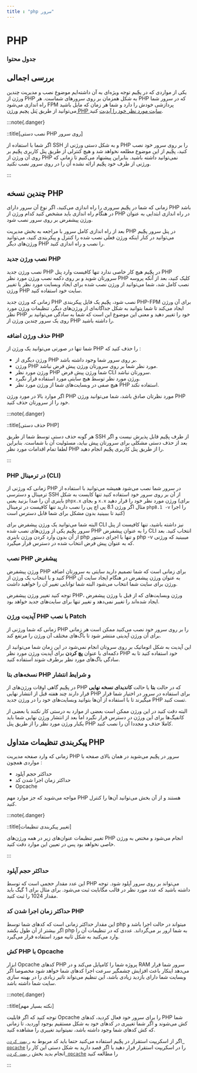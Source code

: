```yaml
---
title : "php سرور"
---
```


# PHP

### جدول محتوا

## بررسی اجمالی 

یکی از مواردی که در پچّیم توجه ویژه‌ای به آن داشته‌ایم موضوع نصب و مدیریت چندین ورژن از PHP به شکل همزمان بر روی سرورهای شماست. هر PHP که در سرور شما راه اندازی می‌شود FPM پردازشی خودش را دارد و شما هر زمان که مایل باشید می‌توانید از طریق پَنل پچیم [ورژن PHP سایت مورد نظر خود را آپدیت](http://sites/the-basics#ورژن-php) کنید.

:::note{.danger}

::title[نصب دستی PHP روی سرور]

اگر شما با استفاده از SSH و به شکل دستی ورژنی از PHP را بر روی سرور خود نصب کنید، پچّیم از این موضوع مطلعه نخواهد شد و هیچ کنترلی از طریق پنل کاربری پچّیم بر روی آن ورژن از PHP نمی‌توانید داشته باشید. بنابراین پیشنهاد می‌کنیم تا زمانی که ورژنی از طرف خود پچّیم ارائه نشده آن را در روی سرور نصب نکنید.

:::

## چندین نسخه PHP

زمانی که شما در پچّیم سروری را راه اندازی می‌کنید، اگر نوع آن سرور دارای PHP باشد در هنگام راه اندازی باید مشخص کنید کدام ورژن از PHP در راه اندازی ابتدایی به عنوان ورژن پیشفرض بر روی سرور نصب شود.

بعد از راه اندازی کامل سرور با مراجعه به بخش مدیریت PHP در پنل سرور پچّیم می‌توانید در کنار اینکه ورژن فعلی نصب شده را کنترل و پیکربندی کنید، می‌توانید ورژن‌های دیگر PHP را نصب و راه اندازی کنید.

### نصب ورژن جدید PHP

نصب ورژن جدید PHP در پچّیم هیچ کار خاصی ندارد تنها کافیست وارد پنل PHP سرورتان شوید و بر روی دکمه نصب ورژن مورد نظر PHP کلیک کنید، بعد از آنکه پروسه نصب کامل شد، شما می‌توانید از ورژن نصب شده برای ایجاد وبسایت مورد نظر یا تغییر ورژن PHP سایت خود استفاده کنید.

زمانی که ورژن جدید PHP نصب شود، پچّیم یک فایل پیکربندی PHP-FPM برای آن ورژن ایجاد می‌کند تا شما بتوانید به شکل جداگانه‌ای از ورژن‌های دیگر، تنظیمات ورژن مورد نظر PHP خود را تغییر دهید و معنی این موضوع این است که شما به سادگی می‌توانید بر روی یک سرور چندین ورژن از PHP را داشته باشید.

### حذف ورژن اضافه PHP

شما تنها در صورتی می‌توانید یک ورژن از PHP را حذف کنید که :

- ورژن دیگری از PHP بر روی سرور شما وجود داشته باشد.
- ورژن PHP مورد نظر شما بر روی سرورتان ورژن پیش فرض نباشد.
- ورژن مورد نظر PHP شما ورژن پیش فرض CLI سرورتان نباشد.
- ورژن مورد نظر توسط هیچ سایتی مورد استفاده قرار نگیرد.
- هیچ صفی در وبسایت‌های شما از ورژن مورد نظر PHP استفاده نکند.

اگر موارد بالا در مورد ورژن PHP مورد نظرتان صادق باشد، شما می‌توانید ورژن PHP خود را از سرورتان حذف کنید.

:::note{.danger}

::title[حذف دستی PHP]

هر گونه حذف دستی توسط شما از طریق SSH از طرف پچّیم قابل پذیرش نیست و اگر بعد از حذف دستی مشکلی برای سرورتان پیش بیاید، مسئولیت آن با شماست. بنابراین لطفا تمام اقدامات مورد نظر PHP را از طریق پنل کاربری پچّیم انجام دهید.

:::

### PHP در ترمینال (CLI)

زمانی که ورژنی از PHP در سرور شما نصب می‌شود همیشه می‌توانید با استفاده از ترمینال و دسترسی SSH از آن بر روی سرور خود استفاده کنید تنها کایست به شکل باینری آن را صدا بزنید یعنی `phpx.x` و بجای `x.x` ورژن مورد نظر خود را قرار دهید (برای مثال اگر ورژن 8.1 پی اچ پی را نصب دارید تنها کافیست در ترمینال `php8.1 -v` را اجرا کنید تا بببینید بدون مشکل برای شما قابل دسترس است)

البته شما می‌توانید یک ورژن پیشفرض برای CLI نیز داشته باشید، تنها کافیست از پنل سرور پچّیم یکی از ورژن‌های نصب شده PHP را به عنوان پیشفرض CLI انتخاب کنید. بعد از آن بدون وارد کردن ورژن باینری php و تنها با اجرای دستور php -v میبینید که ورژنی که به عنوان پیش فرض انتخاب شده در دسترس قرار میگیرد.
### نصب PHP پیشفرض 

ورژن پیشفرض PHP برای زمانی است که شما تصمیم دارید سایتی به سرورتان اضافه کنید و با انتخاب یک ورژن از PHP به عنوان ورژن پیشفرض در هنگام ایجاد سایت آن ورژن برای سایت شما انتخاب می‌شود البته شما توانایی تغییر آن را خواهید داشت.

توجه کنید تغییر ورژن پیشفرض PHP، ورژن وبسایت‌های که از قبل با ورژن پیشفرض ایجاد شده‌اند را تغییر نمی‌دهد و تغییر تنها برای سایت‌های جدید خواهد بود. 

### آپدیت ورژن PHP با نصب Patch

زمانی که شما ورژنی از PHP را بر روی سرور خود نصب می‌کنید ممکن است هر زمانی برای آن ورژن آپدیتی منتشر شود تا باگ‌های مختلف آن ورژن را مرتفع کند.

این آپدیت به شکل اتوماتیک بر روی سروتان انجام نمی‌شود در این زمان شما می‌توانید از دکمه‌ای با عنوان **پچ کردن** برای آپدیت ورژن مورد نظر PHP خود استفاده کنید تا به سادگی باگ‌های مورد نظر برطرف شوند استفاده کنید.

### نسخه‌های بتا PHP و شرایط انتشار 

در پچّیم گاهی اوقات ورژن‌های از PHP که در حالت **بتا** یا حالت **کاندیدای نسخه نهایی** قرار دارند چند هفته قبل از انتشار نهایی PHP برای استفاده در سرور در اختیار شما قرار میگیرند تا با استفاده از آن‌ها بتوانید وبسایت‌های خود را در ورژن جدید PHP تست کنید. 

البته دقت کنید در این ورژن ممکن است بعضی از موارد به درستی کار نکنند یا بعضی از کانفیگ‌ها برای این ورژن در دسترس قرار نگیرد اما بعد از انتشار ورژن نهایی شما باید یکبار ورژن مورد نظر را از طریق پنل PHP کاملا حذف و مجددا آن را نصب کنید.

## پیکربندی تنظیمات متداول PHP

زمانی که وارد صفحه مدیریت PHP سرور در پچّیم می‌شوید در همان بالای صفحه با مواردی همچون :

- حداکثر حجم آپلود
- حداکثر زمان اجرا شدن کد
- Opcache

مواجه می‌شوید که جز موارد مهم PHP هستند و از آن بخش می‌توانید آن‌ها را کنترل کنید.


:::note{.danger}

::title[تغییر پیکربندی تنظیمات]

تغییر تنظیمات عنوان‌های زیر در همه ورژن‌های PHP انجام می‌شود و مختص به ورژن خاصی نخواهد بود پس در تعیین این موارد دقت کنید.

:::


### حداکثر حجم آپلود

این عدد مقدار حجمی است که توسط PHP می‌تواند بر روی سرور آپلود شود. توجه داشته باشید که عدد مورد نظر در قالب مگابایت ثبت می‌شود. برای مثال برای 1 گیگ باید مقدار 1024 را ثبت کنید.

### حداکثر زمان اجرا شدن کد PHP

این مقدار حداکثر زمانی است که کدهای شما توسط php میتواند در حالت اجرا باشد و اگر بیشتر از آن طول بکشد php به شما ارور بر می‌گرداند. عددی که در تنظیمات آن را وارد می‌کنید به شکل ثانیه مورد استفاده قرار می‌گیرد.

### کش PHP با Opcache

ابزار Opcache کدهای PHP پروژه شما را کامپایل می‌کند و در RAM سرور شما قرار می‌دهد اینکار باعث افزایش چشمگیر سرعت اجرا کدهای شما خواهد شود مخصوصا اگر وبسایت شما دارای بازدید زیادی باشد، این تنظیم می‌تواند تاثیر زیادی را در بهینه سازی سایت شما داشته باشد.


:::note{.danger}

::title[نکته بسیار مهم]

توجه کنید که اگر قابلیت Opcache را برای سرور خود فعال کردید، کدهای PHP شما کش می‌شوند و اگر شما تغییری در کدهای خود به شکل مستقیم بوجود آوردید، تا زمانی که کش کدهای شما وجود داشته باشد، نمیتوانید تغییری را مشاهده کنید.

اگر از اسکریپت استقرار در پچّیم استفاده می‌کنید حتما باید کد مربوط به [`ریست کردن opcache`](/servers/help-instructions#ریست-کردن-fpm-و-opcache) را در اسکریپت استقرار قرار دهید یا اگر قصد دارید به شکل دستی این کار را انجام بدید بخش [`ریست کردن opcache`](/servers/help-instructions#ریست-کردن-fpm-و-opcache) را مطالعه کنید

:::
